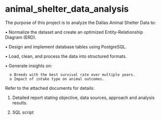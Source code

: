 # animal_shelter_data_analysis

The purpose of this project is to analyze the Dallas Animal Shelter Data to:

  •	Normalize the dataset and create an optimized Entity-Relationship Diagram (ERD).
  
  •	Design and implement database tables using PostgreSQL.
  
  •	Load, clean, and process the data into structured formats.
  
  •	Generate insights on:
  
      o	Breeds with the best survival rate over multiple years.
      o	Impact of intake type on animal outcomes.

Refer to the attached documents for details:

  1.  Detailed report stating objective, data sources, approach and analysis results.
  
  2.  SQL script

